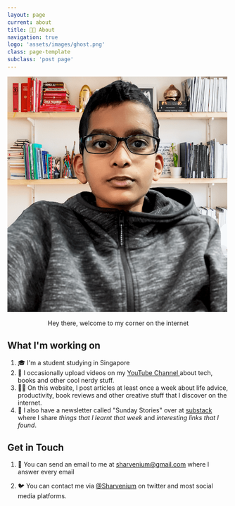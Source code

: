 ```yaml
---
layout: page
current: about
title: 👨‍💻 About
navigation: true
logo: 'assets/images/ghost.png'
class: page-template
subclass: 'post page'
---
```


 <img src="assets/images/profilepic.png" alt="Epic picture of me" style="max-width: 500px;">

<p style="text-align:center;">Hey there, welcome to my corner on the internet</p>

## What I'm working on

1. 🎓 I'm a student studying in Singapore 
2. 🎥 I occasionally upload videos on my [YouTube Channel ](https://www.youtube.com/channel/UC-rurif7Y01qNfH2-5N7ZzQ)about tech, books and other cool nerdy stuff.
3. 👨‍💻 On this website, I post articles at least once a week about life advice, productivity, book reviews and other creative stuff that I discover on the internet. 
4. 📨 I also have a newsletter called "Sunday Stories" over at [substack](https://sharvenium.substack.com) where I share _things that I learnt that week_ and _interesting links that I found_. 

## Get in Touch

1. 💌 You can send an email to me at sharvenium@gmail.com where I answer every email

2. 🐦 You can contact me via [@Sharvenium](https://www.twitter.com/sharvenium) on twitter and most social media platforms.
